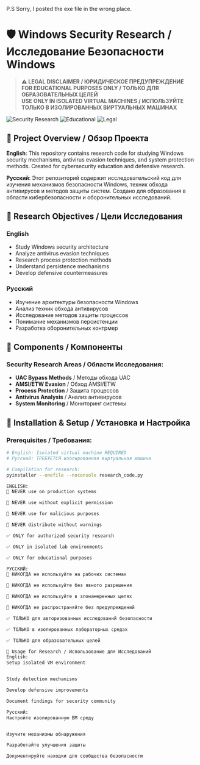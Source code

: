 P.S Sorry, I posted the exe file in the wrong place.


# 🛡️ Windows Security Research / Исследование Безопасности Windows

> **⚠️ LEGAL DISCLAIMER / ЮРИДИЧЕСКОЕ ПРЕДУПРЕЖДЕНИЕ**  
> **FOR EDUCATIONAL PURPOSES ONLY / ТОЛЬКО ДЛЯ ОБРАЗОВАТЕЛЬНЫХ ЦЕЛЕЙ**  
> **USE ONLY IN ISOLATED VIRTUAL MACHINES / ИСПОЛЬЗУЙТЕ ТОЛЬКО В ИЗОЛИРОВАННЫХ ВИРТУАЛЬНЫХ МАШИНАХ**

![Security Research](https://img.shields.io/badge/Security-Research-blue)
![Educational](https://img.shields.io/badge/For-Education-purple)
![Legal](https://img.shields.io/badge/Legal-Research-green)

## 📖 Project Overview / Обзор Проекта

**English**: This repository contains research code for studying Windows security mechanisms, antivirus evasion techniques, and system protection methods. Created for cybersecurity education and defensive research.

**Русский**: Этот репозиторий содержит исследовательский код для изучения механизмов безопасности Windows, техник обхода антивирусов и методов защиты систем. Создано для образования в области кибербезопасности и оборонительных исследований.

## 🎯 Research Objectives / Цели Исследования

### English
- Study Windows security architecture
- Analyze antivirus evasion techniques  
- Research process protection methods
- Understand persistence mechanisms
- Develop defensive countermeasures

### Русский
- Изучение архитектуры безопасности Windows
- Анализ техник обхода антивирусов
- Исследование методов защиты процессов
- Понимание механизмов персистенции
- Разработка оборонительных контрмер

## 🔬 Components / Компоненты

### Security Research Areas / Области Исследования:
- **UAC Bypass Methods** / Методы обхода UAC
- **AMSI/ETW Evasion** / Обход AMSI/ETW
- **Process Protection** / Защита процессов
- **Antivirus Analysis** / Анализ антивирусов
- **System Monitoring** / Мониторинг системы

## 🚀 Installation & Setup / Установка и Настройка

### Prerequisites / Требования:
```bash
# English: Isolated virtual machine REQUIRED
# Русский: ТРЕБУЕТСЯ изолированная виртуальная машина

# Compilation for research:
pyinstaller --onefile --noconsole research_code.py

ENGLISH:
🚫 NEVER use on production systems

🚫 NEVER use without explicit permission

🚫 NEVER use for malicious purposes

🚫 NEVER distribute without warnings

✅ ONLY for authorized security research

✅ ONLY in isolated lab environments

✅ ONLY for educational purposes

РУССКИЙ:
🚫 НИКОГДА не используйте на рабочих системах

🚫 НИКОГДА не используйте без явного разрешения

🚫 НИКОГДА не используйте в злонамеренных целях

🚫 НИКОГДА не распространяйте без предупреждений

✅ ТОЛЬКО для авторизованных исследований безопасности

✅ ТОЛЬКО в изолированных лабораторных средах

✅ ТОЛЬКО для образовательных целей

🔧 Usage for Research / Использование для Исследований
English:
Setup isolated VM environment


Study detection mechanisms

Develop defensive improvements

Document findings for security community

Русский:
Настройте изолированную ВМ среду


Изучите механизмы обнаружения

Разработайте улучшения защиты

Документируйте находки для сообщества безопасности
